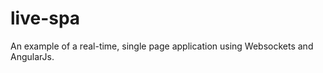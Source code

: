 live-spa
========

An example of a real-time, single page application using Websockets and AngularJs.
